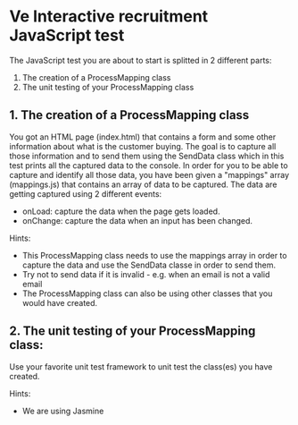 # Ve Interactive recruitment JavaScript test

The JavaScript test you are about to start is splitted in 2 different parts:
1. The creation of a ProcessMapping class
2. The unit testing of your ProcessMapping class

## 1. The creation of a ProcessMapping class

You got an HTML page (index.html) that contains a form and some other information about what is the customer buying.
The goal is to capture all those information and to send them using the SendData class which in this test prints all the captured data to the console.
In order for you to be able to capture and identify all those data, you have been given a "mappings" array (mappings.js) that contains an array of data to be captured.
The data are getting captured using 2 different events:
  * onLoad: capture the data when the page gets loaded.
  * onChange: capture the data when an input has been changed.

Hints:
  * This ProcessMapping class needs to use the mappings array in order to capture the data and use the SendData classe in order to send them.
  * Try not to send data if it is invalid - e.g. when an email is not a valid email
  * The ProcessMapping class can also be using other classes that you would have created.


## 2. The unit testing of your ProcessMapping class:

Use your favorite unit test framework to unit test the class(es) you have created.

Hints:
  * We are using Jasmine